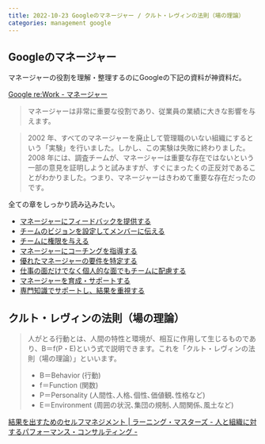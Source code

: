 ```yaml
---
title: 2022-10-23 Googleのマネージャー / クルト・レヴィンの法則（場の理論）
categories: management google
---
```


## Googleのマネージャー

マネージャーの役割を理解・整理するのにGoogleの下記の資料が神資料だ。

[Google re:Work - マネージャー](https://rework.withgoogle.com/jp/subjects/managers/)

> マネージャーは非常に重要な役割であり、従業員の業績に大きな影響を与えます。

> 2002 年、すべてのマネージャーを廃止して管理職のいない組織にするという「実験」を行いました。しかし、この実験は失敗に終わりました。2008 年には、調査チームが、マネージャーは重要な存在ではないという一部の意見を証明しようと試みますが、すぐにまったくの正反対であることがわかりました。つまり、マネージャーはきわめて重要な存在だったのです。

全ての章をしっかり読み込みたい。

- [マネージャーにフィードバックを提供する](https://rework.withgoogle.com/jp/guides/managers-give-feedback-to-managers#try-googles-manager-feedback-survey)
- [チームのビジョンを設定してメンバーに伝える](https://rework.withgoogle.com/jp/guides/managers-set-and-communicate-a-team-vision#introduction)
- [チームに権限を与える](https://rework.withgoogle.com/jp/guides/managers-empower-your-team#introduction)
- [マネージャーにコーチングを指導する](https://rework.withgoogle.com/jp/guides/managers-coach-managers-to-coach#introduction)
- [優れたマネージャーの要件を特定する](https://rework.withgoogle.com/jp/guides/managers-identify-what-makes-a-great-manager#learn-about-googles-manager-research)
- [仕事の面だけでなく個人的な面でもチームに配慮する](https://rework.withgoogle.com/jp/guides/managers-care-professionally-personally-for-team#introduction)
- [マネージャーを育成・サポートする](https://rework.withgoogle.com/jp/guides/managers-develop-and-support-managers#support-your-managers)
- [専門知識でサポートし、結果を重視する](https://rework.withgoogle.com/jp/guides/managers-stay-technical-and-results-focused#introduction)

## クルト・レヴィンの法則（場の理論）

> 人がとる行動とは、人間の特性と環境が、相互に作用して生じるものであり、B＝f(P・E)という式で説明できます。これを「クルト・レヴィンの法則（場の理論）」といいます。
>
> - B＝Behavior (行動)
> - f＝Function (関数)
> - P＝Personality (人間性､人格､個性､価値観､性格など)
> - E＝Environment (周囲の状況､集団の規制､人間関係､風土など)

[結果を出すためのセルフマネジメント \| ラーニング・マスターズ - 人と組織に対するパフォーマンス・コンサルティング -](https://www.lmi.co.jp/column/20140616165106/#:~:text=%E4%BA%BA%E3%81%8C%E3%81%A8%E3%82%8B%E8%A1%8C%E5%8B%95%E3%81%A8,%E7%90%86%E8%AB%96%EF%BC%89%E3%80%8D%E3%81%A8%E3%81%84%E3%81%84%E3%81%BE%E3%81%99%E3%80%82&text=%E5%BF%83%E7%90%86%E5%AD%A6%E8%80%85%E3%81%AE%E3%83%AC%E3%83%B4%E3%82%A3%E3%83%B3%E3%81%AF,%E5%8F%97%E3%81%91%E3%82%8B%E3%81%A8%E8%BF%B0%E3%81%B9%E3%81%A6%E3%81%84%E3%81%BE%E3%81%99%E3%80%82)
